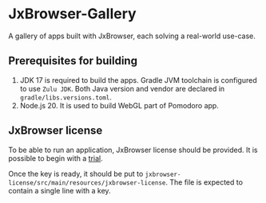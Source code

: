 # JxBrowser-Gallery

A gallery of apps built with JxBrowser, each solving a real-world use-case.

## Prerequisites for building

1. JDK 17 is required to build the apps. Gradle JVM toolchain is configured to use `Zulu JDK`. 
   Both Java version and vendor are declared in `gradle/libs.versions.toml`.
2. Node.js 20. It is used to build WebGL part of Pomodoro app.

## JxBrowser license

To be able to run an application, JxBrowser license should be provided.
It is possible to begin with a [trial](https://teamdev.com/jxbrowser/#evaluate).

Once the key is ready, it should be put to `jxbrowser-license/src/main/resources/jxbrowser-license`.
The file is expected to contain a single line with a key.
